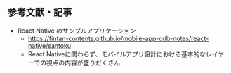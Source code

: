 ## 参考文献・記事
- React Native のサンプルアプリケーション
  - https://fintan-contents.github.io/mobile-app-crib-notes/react-native/santoku
  - React Nativeに関わらず、モバイルアプリ設計における基本的なレイヤーでの視点の内容が盛りだくさん
